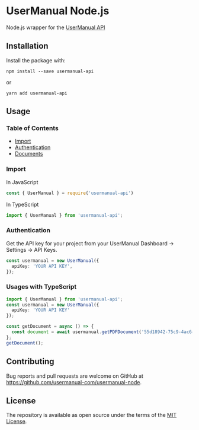 # UserManual Node.js

Node.js wrapper for the [UserManual API](https://dashboard.usermanual.com/developers/api-docs)

## Installation

Install the package with:

```shell
npm install --save usermanual-api
```
or

```shell
yarn add usermanual-api
```

## Usage

### Table of Contents

- [Import](#import)
- [Authentication](#authentication)
- [Documents](#documents)

### Import

In JavaScript

```javascript
const { UserManual } = require('usermanual-api')
```

In TypeScript

```typescript 
import { UserManual } from 'usermanual-api';
```

### Authentication

Get the API key for your project from your UserManual Dashboard → Settings → API Keys.

```typescript
const usermanual = new UserManual({
  apiKey: 'YOUR API KEY',
});
```

### Usages with TypeScript

```typescript
import { UserManual } from 'usermanual-api';
const usermanual = new UserManual({
  apiKey: 'YOUR API KEY'
});

const getDocument = async () => {
  const document = await usermanual.getPDFDocument('55d18942-75c9-4ac6-b9eb-055b107ffa36');
};
getDocument();
```

## Contributing

Bug reports and pull requests are welcome on GitHub at https://github.com/usermanual-com/usermanual-node.

## License

The repository is available as open source under the terms of the [MIT License](https://opensource.org/licenses/MIT).
